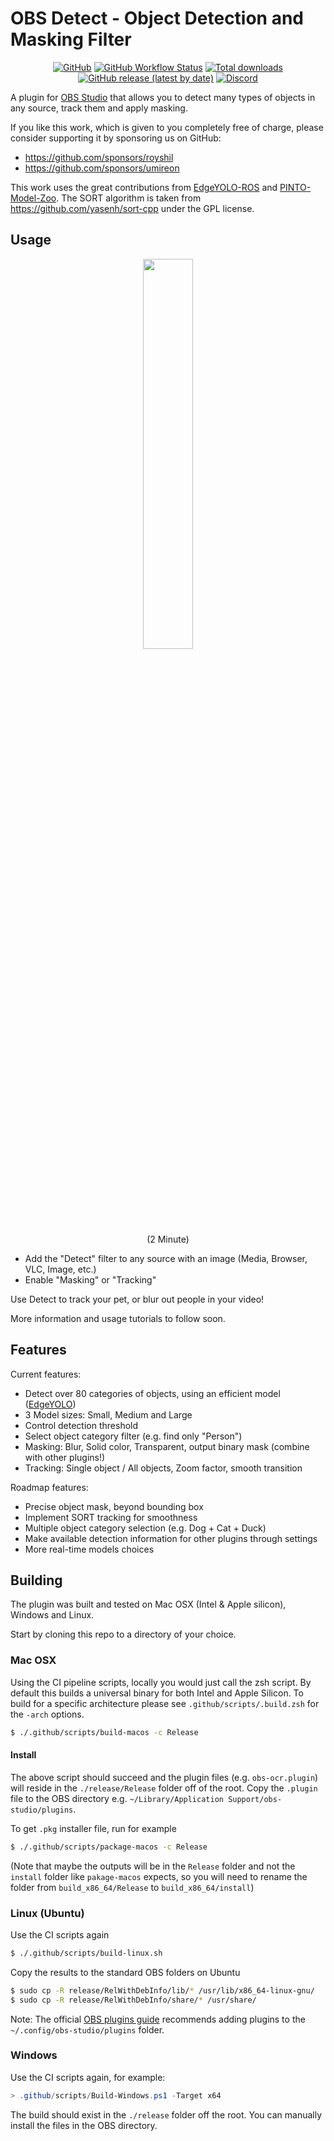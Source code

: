 # OBS Detect - Object Detection and Masking Filter

<div align="center">

[![GitHub](https://img.shields.io/github/license/occ-ai/obs-detect)](https://github.com/occ-ai/obs-detect/blob/main/LICENSE)
[![GitHub Workflow Status](https://img.shields.io/github/actions/workflow/status/occ-ai/obs-detect/push.yaml)](https://github.com/occ-ai/obs-detect/actions/workflows/push.yaml)
[![Total downloads](https://img.shields.io/github/downloads/occ-ai/obs-detect/total)](https://github.com/occ-ai/obs-detect/releases)
[![GitHub release (latest by date)](https://img.shields.io/github/v/release/occ-ai/obs-detect)](https://github.com/occ-ai/obs-detect/releases)
[![Discord](https://img.shields.io/discord/1200229425141252116)](https://discord.gg/KbjGU2vvUz)

</div>

A plugin for [OBS Studio](https://obsproject.com/) that allows you to detect many types of objects in any source, track them and apply masking.

If you like this work, which is given to you completely free of charge, please consider supporting it by sponsoring us on GitHub:

- https://github.com/sponsors/royshil
- https://github.com/sponsors/umireon

This work uses the great contributions from [EdgeYOLO-ROS](https://github.com/fateshelled/EdgeYOLO-ROS) and [PINTO-Model-Zoo](https://github.com/PINTO0309/PINTO_model_zoo). The SORT algorithm is taken from https://github.com/yasenh/sort-cpp under the GPL license.

## Usage

<div align="center">
<a href="https://youtu.be/LrbUrvaGreQ"><img width="40%" src="https://github.com/occ-ai/obs-detect/assets/441170/b8e7367e-c1b0-4c7e-b0df-af45ead87199" /></a><br/>
  (2 Minute)
</div>

- Add the "Detect" filter to any source with an image (Media, Browser, VLC, Image, etc.)
- Enable "Masking" or "Tracking"

Use Detect to track your pet, or blur out people in your video!

More information and usage tutorials to follow soon.

## Features

Current features:

- Detect over 80 categories of objects, using an efficient model ([EdgeYOLO](https://github.com/LSH9832/edgeyolo))
- 3 Model sizes: Small, Medium and Large
- Control detection threshold
- Select object category filter (e.g. find only "Person")
- Masking: Blur, Solid color, Transparent, output binary mask (combine with other plugins!)
- Tracking: Single object / All objects, Zoom factor, smooth transition

Roadmap features:
- Precise object mask, beyond bounding box
- Implement SORT tracking for smoothness
- Multiple object category selection (e.g. Dog + Cat + Duck)
- Make available detection information for other plugins through settings
- More real-time models choices

## Building

The plugin was built and tested on Mac OSX  (Intel & Apple silicon), Windows and Linux.

Start by cloning this repo to a directory of your choice.

### Mac OSX

Using the CI pipeline scripts, locally you would just call the zsh script. By default this builds a universal binary for both Intel and Apple Silicon. To build for a specific architecture please see `.github/scripts/.build.zsh` for the `-arch` options.

```sh
$ ./.github/scripts/build-macos -c Release
```

#### Install
The above script should succeed and the plugin files (e.g. `obs-ocr.plugin`) will reside in the `./release/Release` folder off of the root. Copy the `.plugin` file to the OBS directory e.g. `~/Library/Application Support/obs-studio/plugins`.

To get `.pkg` installer file, run for example
```sh
$ ./.github/scripts/package-macos -c Release
```
(Note that maybe the outputs will be in the `Release` folder and not the `install` folder like `pakage-macos` expects, so you will need to rename the folder from `build_x86_64/Release` to `build_x86_64/install`)

### Linux (Ubuntu)

Use the CI scripts again
```sh
$ ./.github/scripts/build-linux.sh
```

Copy the results to the standard OBS folders on Ubuntu
```sh
$ sudo cp -R release/RelWithDebInfo/lib/* /usr/lib/x86_64-linux-gnu/
$ sudo cp -R release/RelWithDebInfo/share/* /usr/share/
```
Note: The official [OBS plugins guide](https://obsproject.com/kb/plugins-guide) recommends adding plugins to the `~/.config/obs-studio/plugins` folder.

### Windows

Use the CI scripts again, for example:

```powershell
> .github/scripts/Build-Windows.ps1 -Target x64
```

The build should exist in the `./release` folder off the root. You can manually install the files in the OBS directory.
